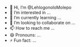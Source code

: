 - 👋 Hi, I’m @LehlogonoloMolepo
- 👀 I’m interested in ...
- 🌱 I’m currently learning ...
- 💞️ I’m looking to collaborate on ...
- 📫 How to reach me ...
- 😄 Pronouns: ...
- ⚡ Fun fact: ...

<!---
LehlogonoloMolepo/LehlogonoloMolepo is a ✨ special ✨ repository because its `README.md` (this file) appears on your GitHub profile.
You can click the Preview link to take a look at your changes.
--->
